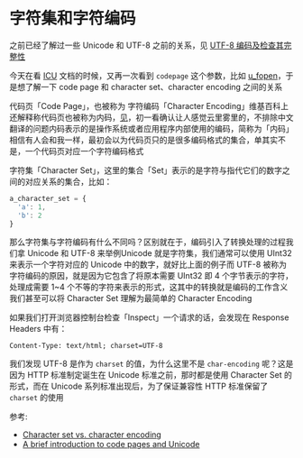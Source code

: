 # 字符集和字符编码

之前已经了解过一些 Unicode 和 UTF-8 之前的关系，见 [UTF-8 编码及检查其完整性](./UTF-8%20%E7%BC%96%E7%A0%81%E5%8F%8A%E6%A3%80%E6%9F%A5%E5%85%B6%E5%AE%8C%E6%95%B4%E6%80%A7.html)

今天在看 [ICU](http://site.icu-project.org/) 文档的时候，又再一次看到 `codepage` 这个参数，比如 [u_fopen](http://icu-project.org/apiref/icu4c/ustdio_8h.html#a921519fbcb17c3e3c020b2871afb8b23)，于是想了解一下 code page 和 character set、character encoding 之间的关系

代码页「Code Page」，也被称为 字符编码「Character Encoding」维基百科上还解释称代码页也被称为内码，[见](https://zh.wikipedia.org/wiki/%E4%BB%A3%E7%A0%81%E9%A1%B5)，初一看确认让人感觉云里雾里的，不排除中文翻译的问题内码表示的是操作系统或者应用程序内部使用的编码，简称为「内码」相信有人会和我一样，最初会以为代码页只的是很多编码格式的集合，单其实不是，一个代码页对应一个字符编码格式

字符集「Character Set」，这里的集合「Set」表示的是字符与指代它们的数字之间的对应关系的集合，比如：

```js
a_character_set = {
  'a': 1,
  'b': 2
}
```

那么字符集与字符编码有什么不同吗？区别就在于，编码引入了转换处理的过程我们拿 Unicode 和 UTF-8 来举例Unicode 就是字符集，我们通常可以使用 UInt32 来表示一个字符对应的 Unicode 中的数字，就好比上面的例子而 UTF-8 被称为字符编码的原因，就是因为它包含了将原本需要 UInt32 即 4 个字节表示的字符，处理成需要 1~4 个不等的字符来表示的形式，这其中的转换就是编码的工作含义我们甚至可以将 Character Set 理解为最简单的 Character Encoding

如果我们打开浏览器控制台检查「Inspect」一个请求的话，会发现在 Response Headers 中有：

```
Content-Type: text/html; charset=UTF-8
```

我们发现 UTF-8 是作为 `charset` 的值，为什么这里不是 `char-encoding` 呢？这是因为 HTTP 标准制定诞生在 Unicode 标准之前，那时都是使用 Character Set 的形式，而在 Unicode 系列标准出现后，为了保证兼容性 HTTP 标准保留了 `charset` 的使用

参考:

* [Character set vs. character encoding](http://www.grauw.nl/blog/entry/254)
* [A brief introduction to code pages and Unicode](https://www.ibm.com/developerworks/library/ws-codepages/ws-codepages-pdf.pdf)

